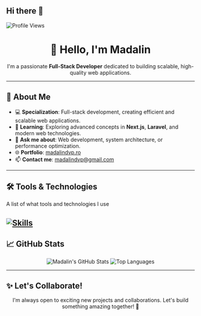 ## Hi there 👋
![Profile Views](https://komarev.com/ghpvc/?username=MadalinAdv&color=brightgreen)

<h1 align="center">👋 Hello, I'm Madalin</h1>

<p align="center">
  I'm a passionate <strong>Full-Stack Developer</strong> dedicated to building scalable, high-quality web applications.
</p>

---

## 🚀 About Me
- 💻 **Specialization**: Full-stack development, creating efficient and scalable web applications.
- 🌱 **Learning**: Exploring advanced concepts in **Next.js**, **Laravel**, and modern web technologies.
- 💬 **Ask me about**: Web development, system architecture, or performance optimization.
- 🌐 **Portfolio**: [madalindvp.ro](https://madalindvp.ro)
- 📫 **Contact me**: [madalindvp@gmail.com](mailto:madalindvp@gmail.com)

---

## 🛠️ Tools & Technologies
A list of what tools and technologies I use

[![Skills](https://skillicons.dev/icons?i=js,ts,nodejs,php,html,css,sass,laravel,python,react,vue,nextjs,electron,express,nestjs,mysql,mongodb,visualstudio,vscode,git,github,linux,raspberrypi,nginx,docker)](https://skillicons.dev)
---

## 📈 GitHub Stats
<p align="center">
  <img src="https://github-readme-stats.vercel.app/api?username=MadalinAdv&show_icons=true&theme=radical" alt="Madalin's GitHub Stats" />
  <img src="https://github-readme-stats.vercel.app/api/top-langs/?username=MadalinAdv&layout=compact&theme=radical" alt="Top Languages" />
</p>

---

## ✨ Let's Collaborate!
<p align="center">
  I'm always open to exciting new projects and collaborations. Let's build something amazing together! 🚀
</p>
